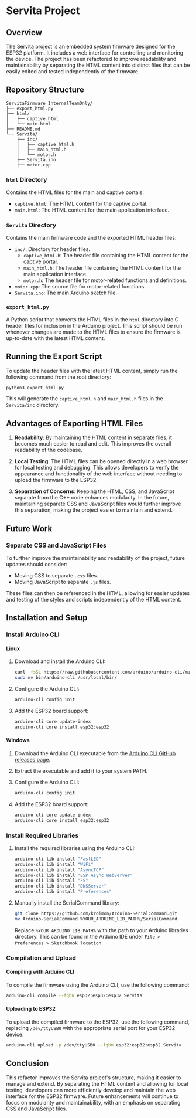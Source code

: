 # Servita Project

## Overview

The Servita project is an embedded system firmware designed for the ESP32 platform. It includes a web interface for controlling and monitoring the device. The project has been refactored to improve readability and maintainability by separating the HTML content into distinct files that can be easily edited and tested independently of the firmware.

## Repository Structure

```
ServitaFirmware_InternalTeamOnly/
├── export_html.py
├── html/
│   ├── captive.html
│   └── main.html
├── README.md
└── Servita/
    ├── inc/
    │   ├── captive_html.h
    │   ├── main_html.h
    │   └── motor.h
    ├── Servita.ino
    ├── motor.cpp
```

### `html` Directory

Contains the HTML files for the main and captive portals:
- `captive.html`: The HTML content for the captive portal.
- `main.html`: The HTML content for the main application interface.

### `Servita` Directory

Contains the main firmware code and the exported HTML header files:
- `inc/`: Directory for header files.
  - `captive_html.h`: The header file containing the HTML content for the captive portal.
  - `main_html.h`: The header file containing the HTML content for the main application interface.
  - `motor.h`: The header file for motor-related functions and definitions.
- `motor.cpp`: The source file for motor-related functions.
- `Servita.ino`: The main Arduino sketch file.

### `export_html.py`

A Python script that converts the HTML files in the `html` directory into C header files for inclusion in the Arduino project. This script should be run whenever changes are made to the HTML files to ensure the firmware is up-to-date with the latest HTML content.

## Running the Export Script

To update the header files with the latest HTML content, simply run the following command from the root directory:

```sh
python3 export_html.py
```

This will generate the `captive_html.h` and `main_html.h` files in the `Servita/inc` directory.

## Advantages of Exporting HTML Files

1. **Readability**: By maintaining the HTML content in separate files, it becomes much easier to read and edit. This improves the overall readability of the codebase.
   
2. **Local Testing**: The HTML files can be opened directly in a web browser for local testing and debugging. This allows developers to verify the appearance and functionality of the web interface without needing to upload the firmware to the ESP32.

3. **Separation of Concerns**: Keeping the HTML, CSS, and JavaScript separate from the C++ code enhances modularity. In the future, maintaining separate CSS and JavaScript files would further improve this separation, making the project easier to maintain and extend.

## Future Work

### Separate CSS and JavaScript Files

To further improve the maintainability and readability of the project, future updates should consider:
- Moving CSS to separate `.css` files.
- Moving JavaScript to separate `.js` files.

These files can then be referenced in the HTML, allowing for easier updates and testing of the styles and scripts independently of the HTML content.

## Installation and Setup

### Install Arduino CLI

#### Linux

1. Download and install the Arduino CLI:
    ```sh
    curl -fsSL https://raw.githubusercontent.com/arduino/arduino-cli/master/install.sh | sh
    sudo mv bin/arduino-cli /usr/local/bin/
    ```

2. Configure the Arduino CLI:
    ```sh
    arduino-cli config init
    ```

3. Add the ESP32 board support:
    ```sh
    arduino-cli core update-index
    arduino-cli core install esp32:esp32
    ```

#### Windows

1. Download the Arduino CLI executable from the [Arduino CLI GitHub releases page](https://github.com/arduino/arduino-cli/releases).

2. Extract the executable and add it to your system PATH.

3. Configure the Arduino CLI:
    ```sh
    arduino-cli config init
    ```

4. Add the ESP32 board support:
    ```sh
    arduino-cli core update-index
    arduino-cli core install esp32:esp32
    ```

### Install Required Libraries

1. Install the required libraries using the Arduino CLI:
    ```sh
    arduino-cli lib install "FastLED"
    arduino-cli lib install "WiFi"
    arduino-cli lib install "AsyncTCP"
    arduino-cli lib install "ESP Async WebServer"
    arduino-cli lib install "FS"
    arduino-cli lib install "DNSServer"
    arduino-cli lib install "Preferences"
    ```

2. Manually install the SerialCommand library:
    ```sh
    git clone https://github.com/kroimon/Arduino-SerialCommand.git
    mv Arduino-SerialCommand %YOUR_ARDUINO_LIB_PATH%/SerialCommand
    ```
    Replace `%YOUR_ARDUINO_LIB_PATH%` with the path to your Arduino libraries directory. This can be
    found in the Arduino IDE under `File > Preferences > Sketchbook location`.

### Compilation and Upload

#### Compiling with Arduino CLI

To compile the firmware using the Arduino CLI, use the following command:

```sh
arduino-cli compile --fqbn esp32:esp32:esp32 Servita
```

#### Uploading to ESP32

To upload the compiled firmware to the ESP32, use the following command, replacing `/dev/ttyUSB0` with the appropriate serial port for your ESP32 device:

```sh
arduino-cli upload -p /dev/ttyUSB0 --fqbn esp32:esp32:esp32 Servita
```

## Conclusion

This refactor improves the Servita project's structure, making it easier to manage and extend. By separating the HTML content and allowing for local testing, developers can more efficiently develop and maintain the web interface for the ESP32 firmware. Future enhancements will continue to focus on modularity and maintainability, with an emphasis on separating CSS and JavaScript files.